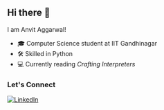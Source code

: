 ## Hi there 👋
I am Anvit Aggarwal!

- 🎓 Computer Science student at IIT Gandhinagar
- 🛠️ Skilled in Python
- 💻 Currently reading *Crafting Interpreters*

### Let's Connect
[![LinkedIn](https://img.shields.io/badge/LinkedIn-Connect-blue)](https://www.linkedin.com/in/anvit-aggarwal-b65426313/)

<!--
**AnvitAggarwal/AnvitAggarwal** is a ✨ _special_ ✨ repository because its `README.md` (this file) appears on your GitHub profile.

Here are some ideas to get you started:

- 🔭 I’m currently working on ...
- 🌱 I’m currently learning ...
- 👯 I’m looking to collaborate on ...
- 🤔 I’m looking for help with ...
- 💬 Ask me about ...
- 📫 How to reach me: ...
- 😄 Pronouns: ...
- ⚡ Fun fact: ...
-->
